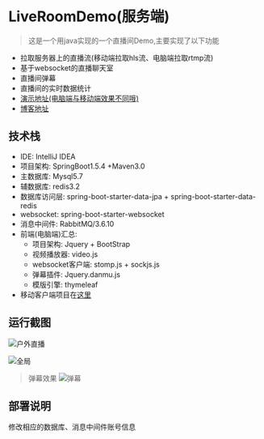 
# LiveRoomDemo(服务端)
> 这是一个用java实现的一个直播间Demo,主要实现了以下功能
* 拉取服务器上的直播流(移动端拉取hls流、电脑端拉取rtmp流)
* 基于websocket的直播聊天室
* 直播间弹幕
* 直播间的实时数据统计    
* [演示地址(电脑端与移动端效果不同哦)](http://www.veton.cc:8080/LiveDemo/live_room)
* [博客地址]()

## 技术栈    
- IDE: IntelliJ IDEA 
- 项目架构: SpringBoot1.5.4 +Maven3.0
- 主数据库: Mysql5.7
- 辅数据库: redis3.2
- 数据库访问层: spring-boot-starter-data-jpa + spring-boot-starter-data-redis
- websocket: spring-boot-starter-websocket
- 消息中间件: RabbitMQ/3.6.10
- 前端(电脑端)汇总:
    * 项目架构: Jquery + BootStrap
    * 视频播放器: video.js
    * websocket客户端: stomp.js + sockjs.js
    * 弹幕插件: Jquery.danmu.js
    * 模版引擎: thymeleaf       
- 移动客户端项目在[这里](https://github.com/jack-hoo/LiveRoomDemo_Client)
    
## 运行截图   
![户外直播](https://github.com/jack-hoo/LiveRoomDemo_Client/blob/master/static/screenshot/mzdemo.jpg)

![全局](https://github.com/jack-hoo/LiveRoomDemo_Client/blob/master/static/screenshot/screenshot1.png)
> 弹幕效果
![弹幕](https://github.com/jack-hoo/LiveRoomDemo_Client/blob/master/static/screenshot/danmu.png)

## 部署说明

修改相应的数据库、消息中间件账号信息
